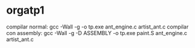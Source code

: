 # orgatp1

compilar normal: gcc -Wall -g -o tp.exe ant_engine.c artist_ant.c
compilar con assembly: gcc -Wall -g -D ASSEMBLY -o tp.exe paint.S ant_engine.c artist_ant.c
